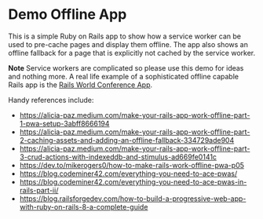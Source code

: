 # Demo Offline App

This is a simple Ruby on Rails app to show how a service worker can be used to pre-cache pages and display them offline. The app also shows an offline fallback for a page that is explicitly not cached by the service worker.

**Note** Service workers are complicated so please use this demo for ideas and nothing more. A real life example of a sophisticated offline capable Rails app is the [Rails World Conference App](https://github.com/TelosLabs/rails-world).

Handy references include:
* https://alicia-paz.medium.com/make-your-rails-app-work-offline-part-1-pwa-setup-3abff8666194
* https://alicia-paz.medium.com/make-your-rails-app-work-offline-part-2-caching-assets-and-adding-an-offline-fallback-334729ade904
* https://alicia-paz.medium.com/make-your-rails-app-work-offline-part-3-crud-actions-with-indexeddb-and-stimulus-ad669fe0141c
* https://dev.to/mikerogers0/how-to-make-rails-work-offline-pwa-p05
* https://blog.codeminer42.com/everything-you-need-to-ace-pwas/
* https://blog.codeminer42.com/everything-you-need-to-ace-pwas-in-rails-part-ii/
* https://blog.railsforgedev.com/how-to-build-a-progressive-web-app-with-ruby-on-rails-8-a-complete-guide
